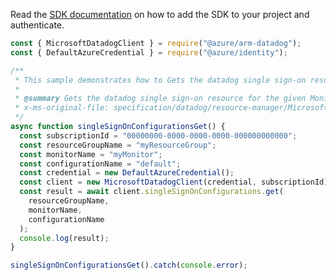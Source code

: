 Read the [SDK documentation](https://github.com/Azure/azure-sdk-for-js/blob/%40azure%2Farm-datadog_3.0.1/sdk/datadog/arm-datadog/README.md) on how to add the SDK to your project and authenticate.

```javascript
const { MicrosoftDatadogClient } = require("@azure/arm-datadog");
const { DefaultAzureCredential } = require("@azure/identity");

/**
 * This sample demonstrates how to Gets the datadog single sign-on resource for the given Monitor.
 *
 * @summary Gets the datadog single sign-on resource for the given Monitor.
 * x-ms-original-file: specification/datadog/resource-manager/Microsoft.Datadog/stable/2021-03-01/examples/SingleSignOnConfigurations_Get.json
 */
async function singleSignOnConfigurationsGet() {
  const subscriptionId = "00000000-0000-0000-0000-000000000000";
  const resourceGroupName = "myResourceGroup";
  const monitorName = "myMonitor";
  const configurationName = "default";
  const credential = new DefaultAzureCredential();
  const client = new MicrosoftDatadogClient(credential, subscriptionId);
  const result = await client.singleSignOnConfigurations.get(
    resourceGroupName,
    monitorName,
    configurationName
  );
  console.log(result);
}

singleSignOnConfigurationsGet().catch(console.error);
```
